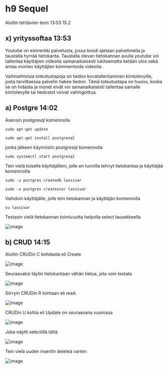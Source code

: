 # h9 Sequel
Aloitin tehtävien teon 13:53 15.2

## x) yrityssoftaa 13:53

Youtube on esimerkki palvelusta, jossa koodi ajetaan palvelimella ja taustalla hyrrää tietokanta. Taustalla olevan tietokannan avulla youtube voi tallentaa
käyttäjien videoita samanaikaisesti lukitsematta ketään ulos sekä antaa monien käyttäjien kommentoida videoita. 

Vaihtoehtoisia toteutustapoja on tiedon kovatallentaminen kiintolevyille, josta tarvittaessa palvelin hakee tiedon. Tämä toteutustapa on huono, koska se on hidasta ja 
monet eivät voi samanaikaisesti tallentaa samalle kiintolevylle tai tiedostot voivat vahingoittua.

## a) Postgre 14:02

Asensin postgresql komennolla

    sudo apt-get update
    
    sudo apt-get install postgresql
    
jonka jälkeen käynnistin postgresql komennolla

    sudo systemctl start postgresql
    
Tein vielä toiselle käyttäjälleni, jolle en tunnilla tehnyt tietokantaa ja käyttäjää komennoilla

    sudo -u postgres createdb lassivar
    
    sudo -u postgres createuser lassivar
    
Vaihdoin käyttäjälle, jolle tein tietokannan ja käyttäjän komennolla 

    su lassivar
    
Testasin vielä tietokannan toimivuutta helpolla select lausekkeella

![image](https://user-images.githubusercontent.com/112076377/219023995-577578aa-bb2b-448c-ac00-aa03a0ab0593.png)

## b) CRUD 14:15

Aloitin CRUDin C kohdasta eli Create 

![image](https://user-images.githubusercontent.com/112076377/219025077-95bcffed-8f51-47e3-94b9-ea49b23cba50.png)

Seuraavaksi täytin tietokantaan vähän tietoa, jota voin testata 

![image](https://user-images.githubusercontent.com/112076377/219025833-7a76ebcb-4865-4c57-b460-0a59472eea8c.png)

Siirryin CRUDin R kohtaan eli read. 

![image](https://user-images.githubusercontent.com/112076377/219026130-7d6c48bf-87b5-4ec7-8ece-9defd5d26b2b.png)

CRUDin U kohta eli Update on seuraavana vuorossa

![image](https://user-images.githubusercontent.com/112076377/219026584-8d5d1405-1053-4568-8d19-18475768d969.png)

Joka näytti selectillä tältä 

![image](https://user-images.githubusercontent.com/112076377/219026862-2946df81-2c25-4f62-85c9-ee2c99b36df1.png)

Tein vielä uuden insertin deleteä varten 

![image](https://user-images.githubusercontent.com/112076377/219027271-71cf0254-bfcd-4db6-8ba9-72ffb5b2f7fb.png)


    
